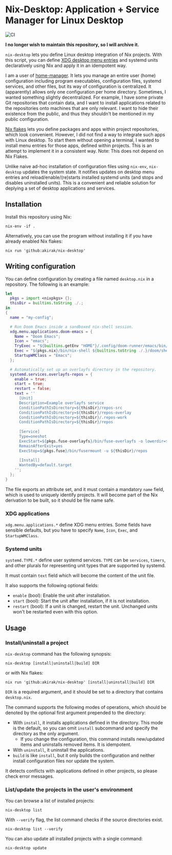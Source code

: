 # Nix-Desktop: Application + Service Manager for Linux Desktop

![CI](https://github.com/akirak/nix-desktop/workflows/CI/badge.svg)

**I no longer wish to maintain this repository, so I will archive it.**

`nix-desktop` lets you define Linux desktop integration of Nix projects. With this script, you can define [XDG desktop menu entries](https://specifications.freedesktop.org/desktop-entry-spec/latest/) and systemd units declaratively using Nix and apply it in an idempotent way.

I am a user of [home-manager](https://github.com/nix-community/home-manager). It lets you manage an entire user (home) configuration including program executables, configuration files, systemd services, and other files, but its way of configuration is centralized. It (apparently) allows only one configuration per home directory. Sometimes, I wanted something slightly decentralized. For example, I have some private Git repositories that contain data, and I want to install applications related to the repositories onto machines that are only relevant. I want to hide their existence from the public, and thus they shouldn't be mentioned in my public configuration.

[Nix flakes](https://nixos.wiki/wiki/Flakes) lets you define packages and apps within project repositories, which look convenient. However, I did not find a way to integrate such apps with Linux desktop. To start them without opening a terminal, I wanted to install menu entries for those apps, defined within projects. This is an attempt to implement it in a consistent way. Note: This does not depend on Nix Flakes.

Unlike naive ad-hoc installation of configuration files using `nix-env`, `nix-desktop` updates the system state. It notifies updates on desktop menu entries and reload/enable/(re)starts installed systemd units (and stops and disables uninstalled units). This is a convenient and reliable solution for deplying a set of desktop applications and services.

## Installation

Install this repository using Nix:

``` shell
nix-env -if .
```

Alternatively, you can use the program without installing it if you have already enabled Nix flakes:

``` shell
nix run 'github:akirak/nix-desktop'
```

## Writing configuration

You can define configuration by creating a file named `desktop.nix` in a repository. The following is an example:

``` nix
let
  pkgs = import <nixpkgs> {};
  thisDir = builtins.toString ./.;
in
{
  name = "my-config";

  # Run Doom Emacs inside a sandboxed nix-shell session.
  xdg.menu.applications.doom-emacs = {
    Name = "Doom Emacs";
    Icon = "emacs";
    TryExec = "${builtins.getEnv "HOME"}/.config/doom-runner/emacs/bin/doom";
    Exec = "${pkgs.nix}/bin/nix-shell ${builtins.toString ./.}/doom/shell.nix --command emacs";
    StartupWMClass = "Emacs";
  };

  # Automatically set up an overlayfs directory in the repository.
  systemd.services.overlayfs-repos = {
    enable = true;
    start = true;
    restart = false;
    text = ''
      [Unit]
      Description=Example overlayfs service
      ConditionPathIsDirectory=${thisDir}/repos-src
      ConditionPathIsDirectory=${thisDir}/repos-overlay
      ConditionPathIsDirectory=${thisDir}/.repos-work
      ConditionPathIsDirectory=${thisDir}/repos
  
      [Service]
      Type=oneshot
      ExecStart=${pkgs.fuse-overlayfs}/bin/fuse-overlayfs -o lowerdir=${thisDir}/repos-src,upperdir=${thisDir}/repos-overlay,workdir=${thisDir}/.repos-work ${thisDir}/repos
      RemainAfterExit=yes
      ExecStop=${pkgs.fuse}/bin/fusermount -u ${thisDir}/repos
  
      [Install]
      WantedBy=default.target
    '';
  };  
}
```

The file exports an attribute set, and it must contain a mandatory `name` field, which is used to uniquely identify projects. It will become part of the Nix derivation to be built, so it should be file name safe.

### XDG applications

`xdg.menu.applications.*` define XDG menu entries. Some fields have sensible defaults, but you have to specify `Name`, `Icon`, `Exec`, and `StartupWMClass`.

### Systemd units

`systemd.TYPE.*` define user systemd services. `TYPE` can be `services`, `timers`, and other plurals for representing unit types that are supported by systemd.

It must contain `text` field which will become the content of the unit file.

It also supports the following optional fields:

- `enable` (bool): Enable the unit after installation.
- `start` (bool): Start the unit after installation, if it is not installation.
- `restart` (bool): If a unit is changed, restart the unit. Unchanged units won't be restarted even with this option.

## Usage

### Install/uninstall a project

`nix-desktop` command has the following synopsis:

``` shell
nix-desktop [install|uninstall|build] DIR
```

or with Nix flakes:

``` shell
nix run 'github:akirak/nix-desktop' [install|uninstall|build] DIR
```

`DIR` is a required argument, and it should be set to a directory that contains `desktop.nix`.

The command supports the following modes of operations, which should be denoted by the optional first argument prepended to the directory:

* With `install`, it installs applications defined in the directory. This mode is the default, so you can omit `install` subcommand and specify the directory as the only argument.
  * If you change the configuration, this command installs new/updated items and uninstalls removed items. It is idempotent.
* With `uninstall`, it uninstall the applications.
* `build` is like `install`, but it only builds the configuration and neither install configuration files nor update the system.

It detects conflicts with applications defined in other projects, so please check error messages.

### List/update the projects in the user's environment

You can browse a list of installed projects:

``` shell
nix-desktop list
```

With `--verify` flag, the list command checks if the source directories exist.

``` shell
nix-desktop list --verify
```

You can also update all installed projects with a single command:

``` shell
nix-desktop update
```
